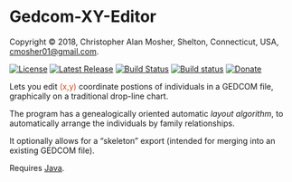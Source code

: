 # Gedcom-XY-Editor

Copyright © 2018, Christopher Alan Mosher, Shelton, Connecticut, USA, <cmosher01@gmail.com>.

[![License](https://img.shields.io/github/license/cmosher01/Gedcom-XY-Editor.svg)](https://www.gnu.org/licenses/gpl.html)
[![Latest Release](https://img.shields.io/github/release-pre/cmosher01/Gedcom-XY-Editor.svg)](https://github.com/cmosher01/Gedcom-XY-Editor/releases/latest)
[![Build Status](https://travis-ci.com/cmosher01/Gedcom-XY-Editor.svg?branch=master)](https://travis-ci.com/cmosher01/Gedcom-XY-Editor)
[![Build status](https://ci.appveyor.com/api/projects/status/9bj77kdl5y8wpwid?svg=true)](https://ci.appveyor.com/project/cmosher01/Gedcom-XY-Editor)
[![Donate](https://img.shields.io/badge/Donate-PayPal-green.svg)](https://www.paypal.com/cgi-bin/webscr?cmd=_s-xclick&hosted_button_id=CVSSQ2BWDCKQ2)

Lets you edit <span style="color: #cb4b16">(x,y)</span> coordinate postions of
individuals in a GEDCOM file, graphically on a traditional drop-line chart.

The program has a genealogically oriented automatic *layout algorithm*, to
automatically arrange the individuals by family relationships.

It optionally allows for a “skeleton” export (intended for merging into an
existing GEDCOM file).

Requires [Java](https://www.java.com).
